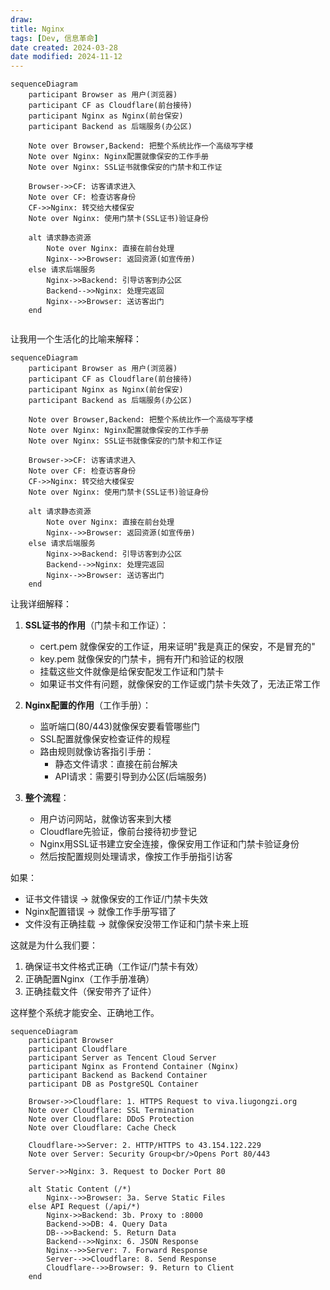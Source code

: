 ```yaml
---
draw:
title: Nginx
tags: [Dev, 信息革命]
date created: 2024-03-28
date modified: 2024-11-12
---
```



```mermaid
sequenceDiagram
    participant Browser as 用户(浏览器)
    participant CF as Cloudflare(前台接待)
    participant Nginx as Nginx(前台保安)
    participant Backend as 后端服务(办公区)

    Note over Browser,Backend: 把整个系统比作一个高级写字楼
    Note over Nginx: Nginx配置就像保安的工作手册
    Note over Nginx: SSL证书就像保安的门禁卡和工作证

    Browser->>CF: 访客请求进入
    Note over CF: 检查访客身份
    CF->>Nginx: 转交给大楼保安
    Note over Nginx: 使用门禁卡(SSL证书)验证身份
    
    alt 请求静态资源
        Note over Nginx: 直接在前台处理
        Nginx-->>Browser: 返回资源(如宣传册)
    else 请求后端服务
        Nginx->>Backend: 引导访客到办公区
        Backend-->>Nginx: 处理完返回
        Nginx-->>Browser: 送访客出门
    end
    
```

让我用一个生活化的比喻来解释：



```mermaid
sequenceDiagram
    participant Browser as 用户(浏览器)
    participant CF as Cloudflare(前台接待)
    participant Nginx as Nginx(前台保安)
    participant Backend as 后端服务(办公区)

    Note over Browser,Backend: 把整个系统比作一个高级写字楼
    Note over Nginx: Nginx配置就像保安的工作手册
    Note over Nginx: SSL证书就像保安的门禁卡和工作证

    Browser->>CF: 访客请求进入
    Note over CF: 检查访客身份
    CF->>Nginx: 转交给大楼保安
    Note over Nginx: 使用门禁卡(SSL证书)验证身份
    
    alt 请求静态资源
        Note over Nginx: 直接在前台处理
        Nginx-->>Browser: 返回资源(如宣传册)
    else 请求后端服务
        Nginx->>Backend: 引导访客到办公区
        Backend-->>Nginx: 处理完返回
        Nginx-->>Browser: 送访客出门
    end

```

让我详细解释：

1. **SSL证书的作用**（门禁卡和工作证）：
   - cert.pem 就像保安的工作证，用来证明"我是真正的保安，不是冒充的"
   - key.pem 就像保安的门禁卡，拥有开门和验证的权限
   - 挂载这些文件就像是给保安配发工作证和门禁卡
   - 如果证书文件有问题，就像保安的工作证或门禁卡失效了，无法正常工作

2. **Nginx配置的作用**（工作手册）：
   - 监听端口(80/443)就像保安要看管哪些门
   - SSL配置就像保安检查证件的规程
   - 路由规则就像访客指引手册：
     - 静态文件请求：直接在前台解决
     - API请求：需要引导到办公区(后端服务)

3. **整个流程**：
   - 用户访问网站，就像访客来到大楼
   - Cloudflare先验证，像前台接待初步登记
   - Nginx用SSL证书建立安全连接，像保安用工作证和门禁卡验证身份
   - 然后按配置规则处理请求，像按工作手册指引访客

如果：
- 证书文件错误 → 就像保安的工作证/门禁卡失效
- Nginx配置错误 → 就像工作手册写错了
- 文件没有正确挂载 → 就像保安没带工作证和门禁卡来上班

这就是为什么我们要：
1. 确保证书文件格式正确（工作证/门禁卡有效）
2. 正确配置Nginx（工作手册准确）
3. 正确挂载文件（保安带齐了证件）

这样整个系统才能安全、正确地工作。


```mermaid
sequenceDiagram
    participant Browser
    participant Cloudflare
    participant Server as Tencent Cloud Server
    participant Nginx as Frontend Container (Nginx)
    participant Backend as Backend Container
    participant DB as PostgreSQL Container

    Browser->>Cloudflare: 1. HTTPS Request to viva.liugongzi.org
    Note over Cloudflare: SSL Termination
    Note over Cloudflare: DDoS Protection
    Note over Cloudflare: Cache Check

    Cloudflare->>Server: 2. HTTP/HTTPS to 43.154.122.229
    Note over Server: Security Group<br/>Opens Port 80/443

    Server->>Nginx: 3. Request to Docker Port 80
    
    alt Static Content (/*)
        Nginx-->>Browser: 3a. Serve Static Files
    else API Request (/api/*)
        Nginx->>Backend: 3b. Proxy to :8000
        Backend->>DB: 4. Query Data
        DB-->>Backend: 5. Return Data
        Backend-->>Nginx: 6. JSON Response
        Nginx-->>Server: 7. Forward Response
        Server-->>Cloudflare: 8. Send Response
        Cloudflare-->>Browser: 9. Return to Client
    end

```
